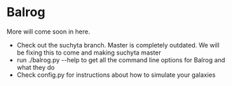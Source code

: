 Balrog
======

More will come soon in here.

* Check out the suchyta branch. Master is completely outdated. We will be fixing this to come and making suchyta master
* run ./balrog.py --help to get all the command line options for Balrog and what they do
* Check config.py for instructions about how to simulate your galaxies
